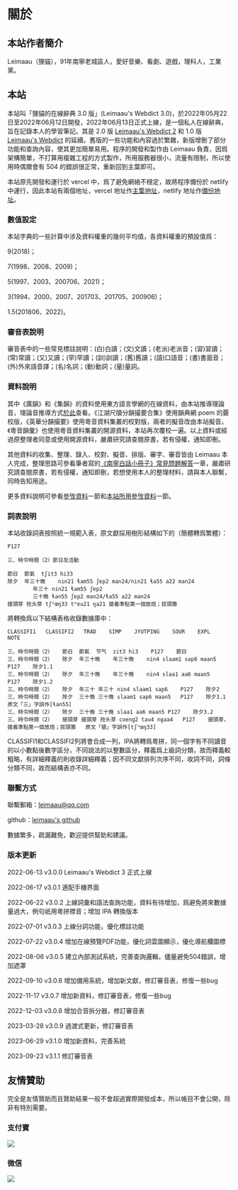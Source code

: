 # 關於

## 本站作者簡介

Leimaau（狸貓），91年南寧老城區人，愛好音樂、看劇、遊戲，理科人，工業黨。

## 本站

本站叫「狸貓的在線辭典 3.0 版」(Leimaau's Webdict 3.0)，於2022年05月22日至2022年06月12日開發，2022年06月13日正式上線，是一個私人在線辭典，旨在記錄本人的學習筆記。其是 2.0 版 [Leimaau's Webdict 2](https://leimaau.github.io/leimaau-webdict2/) 和 1.0 版 [Leimaau's Webdict](https://leimaau.github.io/leimaau-webdict/) 的延續。舊版的一些功能和內容過於繁雜，新版增刪了部分功能和查詢內容，使其更加簡單易用。程序的開發和製作由 Leimaau 負責，因爲架構簡單，不打算用複雜工程的方式製作，所用服務器很小，流量有限制，所以使用時偶爾會有 504 的錯誤很正常，重新回到主葉即可。

本站原先開發和運行於 vercel 中，爲了避免網絡不穩定，故將程序備份於 netlify 中運行，因此本站有兩個地址，vercel 地址作[主䈎地址](https://leimaau-webdict3.vercel.app/)，netlify 地址作[備份地址](https://tranquil-tulumba-4026d9.netlify.app)。

### 數值設定

本站字典的一些計算中涉及資料權重的幾何平均值，各資料權重的預設值爲：

9(2018)；

7(1998、2008、2009)；

5(1997、2003、200706、2021)；

3(1994、2000、2007、201703、201705、200906)；

1.5(201806、2022)。

### 審音表說明

審音表中的一些常見標註說明：(白)白讀；(文)文讀；(老派)老派音；(習)習讀；(常)常讀；(又)又讀；(罕)罕讀；(訓)訓讀；(舊)舊讀；(語)口語音；(書)書面音；(外)外來語音譯；(名)名詞；(動)動詞；(量)量詞。

### 資料說明

其中《廣韻》和《集韻》的資料使用東方語言學網的在線資料，由本站推導理論音，理論音推導方式[於此](/posts/infer)查看。《江湖尺牘分韻撮要合集》使用韻典網 poem 的覈校版，《英華分韻撮要》使用粵音資料集叢的校對版，兩者的擬音改由本站擬音。《粵音韻彙》也使用粵音資料集叢的開源資料，本站再次覆校一遍。以上資料或經過原整理者同意或使用開源資料，嚴肅研究請查閱原書，若有侵權，通知即刪。

其他資料的收集、整理、錄入、校對、擬音、排版、審字、審音皆由 Leimaau 本人完成，整理思路可參看筆者寫的[《南寧白話小冊子》常見問題解答](https://leimaau.github.io/myBook/#/QANDA)一章，嚴肅研究請查閱原書，若有侵權，通知即刪，若想使用本人的整理材料，請與本人聯繫，同時告知用途。

更多資料說明可參看[參攷資料](/posts/REFERENCES)一節和[本站所用參攷資料](/posts/allbook)一節。

### 詞表說明

本站收錄詞表按照統一規範入表，原文獻採用樹形結構如下的（簡體轉爲繁體）：

```
P127

三、時令時間（2）節日及活動

節日	節氣	tʃit3 hi33
除夕	年三十晚	nin21 ɬam55 ʃɐp2 man24/nin21 ɬa55 a22 man24
		年三十	nin21 ɬam55 ʃɐp2
		三十晚	ɬan55 ʃɐp2 man24/ɬa55 a22 man24
搶頭芽	抢头芽	tʃʰœŋ33 tʰɐu21 ŋa21	搶着準點第一個放炮；拔頭籌
```

將轉換爲以下結構表格收錄數據庫中：

```
CLASSIFI1	CLASSIFI2	TRAD	SIMP	JYUTPING	SOUR	EXPL	NOTE

三、時令時間（2）	節日	節氣	节气	zit3 hi3	P127	節日	
三、時令時間（2）	除夕	年三十晚	年三十晚	nin4 slaam1 sap6 maan5	P127	除夕1.1	
三、時令時間（2）	除夕	年三十晚	年三十晚	nin4 slaa1 aa6 maan5	P127	除夕1.2	
三、時令時間（2）	除夕	年三十	年三十	nin4 slaam1 sap6	P127	除夕2	
三、時令時間（2）	除夕	三十晚	三十晚	slaam1 sap6 maan5	P127	除夕3.1	原文「三」字誤作[ɬan55]
三、時令時間（2）	除夕	三十晚	三十晚	slaa1 aa6 maan5	P127	除夕3.2	
三、時令時間（2）	搶頭芽	搶頭芽	抢头芽	coeng2 tau4 ngaa4	P127	搶頭芽，搶着準點第一個放炮；拔頭籌	原文「搶」字誤作[tʃʰœŋ33]
```

CLASSIFI1和CLASSIFI2列將會合成一列，IPA將轉爲粵拼，同一個字有不同讀音的以小數點後數字區分，不同說法的以整數區分，釋義爲上級詞分類，故而釋義較粗略，有詳細釋義的則收錄詳細釋義；因不同文獻排列次序不同，收詞不同，詞條分類不同，故而結構表亦不同。

### 聯繫方式

聯繫郵箱：leimaau@qq.com

github：[leimaau's github](https://github.com/leimaau)

數據繁多，疏漏難免，歡迎提供幫助和建議。

### 版本更新

2022-06-13 v3.0.0 Leimaau's Webdict 3 正式上線

2022-06-17 v3.0.1 適配手機界面

2022-06-22 v3.0.2 上線詞彙和語法查詢功能，資料有待增加，爲避免將來數據量過大，例句祇用粵拼標音；增加 IPA 轉換版本

2022-07-01 v3.0.3 上線分詞功能，優化標註功能

2022-07-22 v3.0.4 增加在線預覽PDF功能，優化詞雲圖顯示，優化導航欄圖標

2022-08-06 v3.0.5 建立內部測試系統，完善查詢邏輯，儘量避免504錯誤，增加遮罩

2022-09-10 v3.0.6 增加備用系統，增加新文獻，修訂審音表，修復一些bug

2022-11-17 v3.0.7 增加新資料，修訂審音表，修復一些bug

2022-12-03 v3.0.8 增加合音拆分器，修訂審音表

2023-03-28 v3.0.9 過渡式更新，修訂審音表

2023-06-29 v3.1.0 增加新資料，完善系統

2023-09-23 v3.1.1 修訂審音表

## 友情贊助

完全是友情贊助而且贊助結果一般不會超過實際開發成本，所以帳目不會公開，除非有特別需要。

### 支付寶

![](https://leimaau.github.io/CDN/data-store/jpg/zhifubao.jpg)

### 微信

![](https://leimaau.github.io/CDN/data-store/jpg/weixin.jpg)
